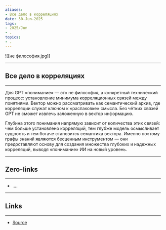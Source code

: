 ```yaml
---
aliases: 
- Все дело в корреляциях 
date: 30-Jun-2025
tags:
- 2025/Jun
- .
topics:
- .
---
```

![[не философия.jpg]]

-----
##  Все дело в корреляциях 
-----
Для GPT «понимание» — это не философия, а конкретный технический процесс: установление минимума корреляционных связей между понятиями. Вектор можно рассматривать как семантический архив, где корреляции служат ключом к «распаковке» смысла. Без чётких связей GPT не сможет извлечь заложенную в вектор информацию.

Глубина этого понимания напрямую зависит от количества этих связей: чем больше установлено корреляций, тем глубже модель осмысливает сущность и тем богаче становится семантика вектора. Именно поэтому графы знаний являются бесценным инструментом — они предоставляют основу для создания множества глубоких и надежных корреляций, выводя «понимание» ИИ на новый уровень.

---
## Zero-links
---
- ....

---
## Links
---
- [Source](https://t.me/turboproject/1750)